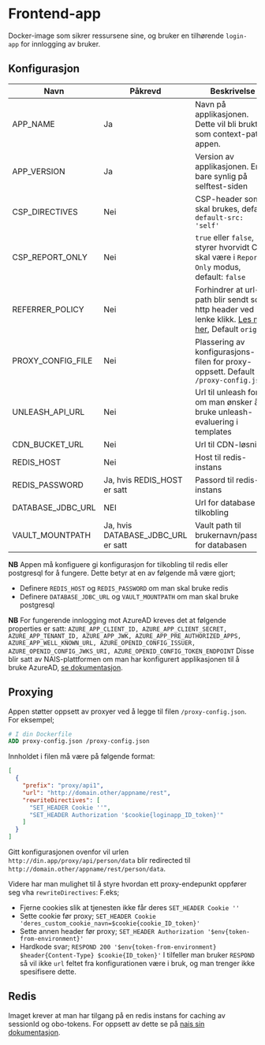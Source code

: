 # Frontend-app

Docker-image som sikrer ressursene sine, og bruker en tilhørende `login-app` for innlogging av bruker.

## Konfigurasjon

| Navn              | Påkrevd                     | Beskrivelse                                                                                                                                                                            |
|-------------------|-----------------------------|----------------------------------------------------------------------------------------------------------------------------------------------------------------------------------------|
| APP_NAME          | Ja                          | Navn på applikasjonen. Dette vil bli brukt som context-path i appen.                                                                                                                   |
| APP_VERSION       | Ja                          | Version av applikasjonen. Er bare synlig på selftest-siden                                                                                                                             |
| CSP_DIRECTIVES    | Nei                         | CSP-header som skal brukes, default: `default-src: 'self'`                                                                                                                             | 
| CSP_REPORT_ONLY   | Nei                         | `true` eller `false`, styrer hvorvidt CSP skal være i `Report-Only` modus, default: `false`                                                                                            |
| REFERRER_POLICY   | Nei                         | Forhindrer at url-path blir sendt som http header ved lenke klikk. [Les mer her](https://developer.mozilla.org/en-US/docs/Web/HTTP/Headers/Referrer-Policy#examples), Default `origin` |
| PROXY_CONFIG_FILE | Nei                         | Plassering av konfigurasjons-filen for proxy-oppsett. Default `/proxy-config.json`                                                                                                     |
| UNLEASH_API_URL   | Nei                         | Url til unleash for om man ønsker å bruke unleash-evaluering i templates                                                                                                               |
| CDN_BUCKET_URL    | Nei                         | Url til CDN-løsning                                                                                                                                                                    |
| REDIS_HOST        | Nei                         | Host til redis-instans                                                                                                                                                                 |
| REDIS_PASSWORD    | Ja, hvis REDIS_HOST er satt | Passord til redis-instans                                                                                                                                                              |
| DATABASE_JDBC_URL | NEI                         | Url for database tilkobling                                                                                                                                                            |
| VAULT_MOUNTPATH   | Ja, hvis DATABASE_JDBC_URL er satt | Vault path til brukernavn/passord for databasen                                                                                                                                        |

**NB** Appen må konfiguere gi konfigurasjon for tilkobling til redis eller postgresql for å fungere.
Dette betyr at en av følgende må være gjort;
- Definere `REDIS_HOST` og `REDIS_PASSWORD` om man skal bruke redis
- Definere `DATABASE_JDBC_URL` og `VAULT_MOUNTPATH` om man skal bruke postgresql

**NB** For fungerende innlogging mot AzureAD kreves det at følgende properties er satt:
```AZURE_APP_CLIENT_ID, AZURE_APP_CLIENT_SECRET, AZURE_APP_TENANT_ID, AZURE_APP_JWK, AZURE_APP_PRE_AUTHORIZED_APPS, AZURE_APP_WELL_KNOWN_URL, AZURE_OPENID_CONFIG_ISSUER, AZURE_OPENID_CONFIG_JWKS_URI, AZURE_OPENID_CONFIG_TOKEN_ENDPOINT```
Disse blir satt av NAIS-plattformen om man har konfigurert applikasjonen til å bruke
AzureAD, [se dokumentasjon](https://doc.nais.io/security/auth/azure-ad/).

## Proxying

Appen støtter oppsett av proxyer ved å legge til filen `/proxy-config.json`.
For eksempel;

```Dockerfile
# I din Dockerfile
ADD proxy-config.json /proxy-config.json
```

Innholdet i filen må være på følgende format:

```json
[
  {
    "prefix": "proxy/api1",
    "url": "http://domain.other/appname/rest",
    "rewriteDirectives": [
      "SET_HEADER Cookie ''",
      "SET_HEADER Authorization '$cookie{loginapp_ID_token}'"
    ]
  }
]
```

Gitt konfigurasjonen ovenfor vil urlen `http://din.app/proxy/api/person/data` blir redirected til
`http://domain.other/appname/rest/person/data`.

Videre har man mulighet til å styre hvordan ett proxy-endepunkt oppfører seg vha `rewriteDirectives`:
F.eks;

- Fjerne cookies slik at tjenesten ikke får deres `SET_HEADER Cookie ''`
- Sette cookie før proxy; `SET_HEADER Cookie 'deres_custom_cookie_navn=$cookie{cookie_ID_token}'`
- Sette annen header før proxy; `SET_HEADER Authorization '$env{token-from-environment}'`
- Hardkode svar; `RESPOND 200 '$env{token-from-environment} $header{Content-Type} $cookie{ID_token}'`
  I tilfeller man bruker `RESPOND` så vil ikke `url` feltet fra konfigurationen være i bruk, og man trenger ikke
  spesifisere dette.

## Redis

Imaget krever at man har tilgang på en redis instans for caching av sessionId og obo-tokens.
For oppsett av dette se på [nais sin dokumentasjon](https://doc.nais.io/persistence/redis/).